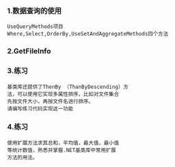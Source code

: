 ### 1.数据查询的使用

``` 
UseQueryMethods项目
Where,Select,OrderBy,UseSetAndAggregateMethods四个方法
```

### 2.GetFileInfo

### 3.练习

```
基类库还提供了ThenBy （ThanByDescending）方
法，可以使用它实现多属性排序，比如对文件集合
先按文件大小，再按文件名进行排序。
请编写练习代码实现这一功能
```

### 4.练习

```
使用扩展方法求其总和，平均值，最大值，最小值
等统计数值，熟悉并掌握.NET基类库中常用扩展
方法的用法。
```


